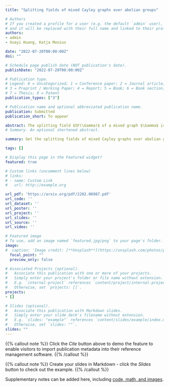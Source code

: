 ```yaml
---
title: "Splitting fields of mixed Cayley graphs over abelian groups"

# Authors
# If you created a profile for a user (e.g. the default `admin` user), write the username (folder name) here 
# and it will be replaced with their full name and linked to their profile.
authors:
- admin
- Xueyi Huang, Katja Monius

date: "2022-07-20T00:00:00Z"
doi: ""

# Schedule page publish date (NOT publication's date).
publishDate: "2022-07-20T00:00:00Z"

# Publication type.
# Legend: 0 = Uncategorized; 1 = Conference paper; 2 = Journal article;
# 3 = Preprint / Working Paper; 4 = Report; 5 = Book; 6 = Book section;
# 7 = Thesis; 8 = Patent
publication_types: ["3"]

# Publication name and optional abbreviated publication name.
publication: Submitted 
publication_short: To appear

abstract: The splitting field $SF(\Gamma)$ of a mixed graph $\Gamma$ is the smallest field extension of Q which contains all eigenvalues of the Hermitian adjacency matrix of Γ. The extension degree [SF(Γ):Q] is called the algebraic degree of Γ. In this paper, we determine the splitting fields and algebraic degrees of mixed Cayley graphs over abelian groups. This generalizes the main results of [K. Mönius, Splitting fields of spectra of circulant graphs, J. Algebra 594(15) (2022) 154--169] and [M. Kadyan, B. Bhattacharjya, Integral mixed Cayley graphs over abelian groups, Electron. J. Combin. 28(4) (2021) \#P4.46]. 
# Summary. An optional shortened abstract.

summary: Get the splitting fields of mixed Cayley graphs over abelian groups.

tags: []

# Display this page in the Featured widget?
featured: true

# Custom links (uncomment lines below)
# links:
# - name: Custom Link
#   url: http://example.org

url_pdf: 'https://arxiv.org/pdf/2202.00987.pdf'
url_code: ''
url_dataset: ''
url_poster: ''
url_project: ''
url_slides: ''
url_source: ''
url_video: ''

# Featured image
# To use, add an image named `featured.jpg/png` to your page's folder. 
image:
#  caption: 'Image credit: [**Unsplash**](https://unsplash.com/photos/pLCdAaMFLTE)'
  focal_point: ""
  preview_only: false

# Associated Projects (optional).
#   Associate this publication with one or more of your projects.
#   Simply enter your project's folder or file name without extension.
#   E.g. `internal-project` references `content/project/internal-project/index.md`.
#   Otherwise, set `projects: []`.
projects:
- []

# Slides (optional).
#   Associate this publication with Markdown slides.
#   Simply enter your slide deck's filename without extension.
#   E.g. `slides: "example"` references `content/slides/example/index.md`.
#   Otherwise, set `slides: ""`.
slides: ""
---
```


{{% callout note %}}
Click the *Cite* button above to demo the feature to enable visitors to import publication metadata into their reference management software.
{{% /callout %}}

{{% callout note %}}
Create your slides in Markdown - click the *Slides* button to check out the example.
{{% /callout %}}

Supplementary notes can be added here, including [code, math, and images](https://wowchemy.com/docs/writing-markdown-latex/).
